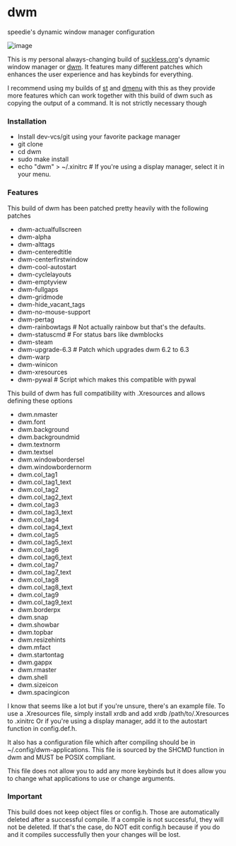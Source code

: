 # dwm
speedie's dynamic window manager configuration

![image](https://user-images.githubusercontent.com/71722170/163281764-a55b6600-5830-4161-a4ac-61e41df67613.png)

This is my personal always-changing build of [suckless.org](https://suckless.org)'s dynamic window manager or [dwm](https://dwm.suckless.org).
It features many different patches which enhances the user experience and has keybinds for everything.

I recommend using my builds of [st](https://github.com/speedie-de/st) and [dmenu](https://github.com/speedie-de/dmenu) with this as they provide more features which can work together with this build of dwm such as copying the output of a command. It is not strictly necessary though

### Installation
- Install dev-vcs/git using your favorite package manager
- git clone <this-url>
- cd dwm
- sudo make install
- echo "dwm" > ~/.xinitrc # If you're using a display manager, select it in your menu.

### Features
This build of dwm has been patched pretty heavily with the following patches
- dwm-actualfullscreen
- dwm-alpha
- dwm-alttags
- dwm-centeredtitle
- dwm-centerfirstwindow
- dwm-cool-autostart
- dwm-cyclelayouts
- dwm-emptyview
- dwm-fullgaps
- dwm-gridmode
- dwm-hide_vacant_tags
- dwm-no-mouse-support
- dwm-pertag
- dwm-rainbowtags # Not actually rainbow but that's the defaults.
- dwm-statuscmd # For status bars like dwmblocks
- dwm-steam
- dwm-upgrade-6.3 # Patch which upgrades dwm 6.2 to 6.3
- dwm-warp
- dwm-winicon
- dwm-xresources
- dwm-pywal # Script which makes this compatible with pywal

This build of dwm has full compatibility with .Xresources and allows defining these options
- dwm.nmaster
- dwm.font
- dwm.background
- dwm.backgroundmid
- dwm.textnorm
- dwm.textsel
- dwm.windowbordersel
- dwm.windowbordernorm
- dwm.col_tag1
- dwm.col_tag1_text
- dwm.col_tag2
- dwm.col_tag2_text
- dwm.col_tag3
- dwm.col_tag3_text
- dwm.col_tag4
- dwm.col_tag4_text
- dwm.col_tag5
- dwm.col_tag5_text
- dwm.col_tag6
- dwm.col_tag6_text
- dwm.col_tag7
- dwm.col_tag7_text
- dwm.col_tag8
- dwm.col_tag8_text
- dwm.col_tag9
- dwm.col_tag9_text
- dwm.borderpx
- dwm.snap
- dwm.showbar
- dwm.topbar
- dwm.resizehints
- dwm.mfact
- dwm.startontag
- dwm.gappx
- dwm.rmaster
- dwm.shell
- dwm.sizeicon
- dwm.spacingicon

I know that seems like a lot but if you're unsure, there's an example file.
To use a .Xresources file, simply install xrdb and add xrdb /path/to/.Xresources to .xinitrc
Or if you're using a display manager, add it to the autostart function in config.def.h.

It also has a configuration file which after compiling should be in ~/.config/dwm-applications.
This file is sourced by the SHCMD function in dwm and MUST be POSIX compliant.
  
This file does not allow you to add any more keybinds but it does allow you to change what applications to use or change arguments.

### Important
This build does not keep object files or config.h. Those are automatically deleted after a successful compile. If a compile is not successful, they will not be deleted. If that's the case, do NOT edit config.h because if you do and it compiles successfully then your changes will be lost.
